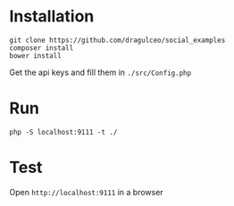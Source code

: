 # Installation

```
git clone https://github.com/dragulceo/social_examples
composer install
bower install
```

Get the api keys and fill them in `./src/Config.php`

# Run
```
php -S localhost:9111 -t ./
```

# Test

Open `http://localhost:9111` in a browser
